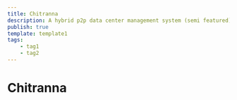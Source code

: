 ```yaml
---
title: Chitranna
description: A hybrid p2p data center management system (semi featured)
publish: true
template: template1
tags:
    - tag1
    - tag2
---
```


# Chitranna
